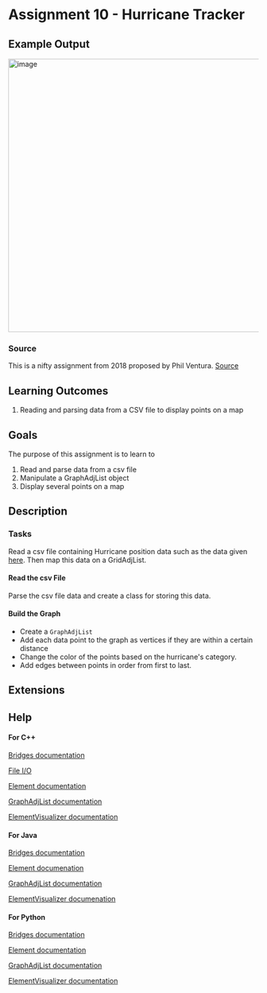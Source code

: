 # Assignment 10 - Hurricane Tracker

## Example Output

<img src="./hurricane.png" alt="image" width="550"></img>


### Source

This is a nifty assignment from 2018 proposed by Phil Ventura.
[Source](http://nifty.stanford.edu/2018/ventura-hurricane-tracker/nifty-hurricanes.html)


## Learning Outcomes

1. Reading and parsing data from a CSV file to display points on a map


## Goals

The purpose of this assignment is to learn to
1. Read and parse data from a csv file
2. Manipulate a GraphAdjList object
3. Display several points on a map


## Description

### Tasks
Read a csv file containing Hurricane position data such as the data given [here](https://www.wunderground.com/hurricane/atlantic/2017/hurricane-irma). Then map this data on a GridAdjList.

#### Read the csv File
Parse the csv file data and create a class for storing this data.

#### Build the Graph
- Create a `GraphAdjList`
- Add each data point to the graph as vertices if they are within a certain distance
- Change the color of the points based on the hurricane's category.
- Add edges between points in order from first to last.


## Extensions


## Help

#### For C++
[Bridges documentation](http://bridgesuncc.github.io/doc/cxx-api/current/html/classbridges_1_1_bridges.html)

[File I/O](http://www.cplusplus.com/doc/tutorial/files/)

[Element documentation](http://bridgesuncc.github.io/doc/cxx-api/current/html/classbridges_1_1datastructure_1_1_element.html)

[GraphAdjList documentation](http://bridgesuncc.github.io/doc/cxx-api/current/html/classbridges_1_1datastructure_1_1_graph_adj_list.html)

[ElementVisualizer documentation](http://bridgesuncc.github.io/doc/cxx-api/current/html/classbridges_1_1datastructure_1_1_element_visualizer.html)

#### For Java
[Bridges documentation](http://bridgesuncc.github.io/doc/java-api/current/html/classbridges_1_1connect_1_1_bridges.html)

[Element documenation](http://bridgesuncc.github.io/doc/java-api/current/html/classbridges_1_1base_1_1_element.html)

[GraphAdjList documentation](http://bridgesuncc.github.io/doc/java-api/current/html/classbridges_1_1base_1_1_graph_adj_list.html)

[ElementVisualizer documenation](http://bridgesuncc.github.io/doc/java-api/current/html/classbridges_1_1base_1_1_element_visualizer.html)

#### For Python
[Bridges documentation](http://bridgesuncc.github.io/doc/python-api/current/html/classbridges_1_1bridges_1_1_bridges.html)

[Element documentation](http://bridgesuncc.github.io/doc/python-api/current/html/classbridges_1_1element_1_1_element.html)

[GraphAdjList documentation](http://bridgesuncc.github.io/doc/python-api/current/html/classbridges_1_1graph__adj__list_1_1_graph_adj_list.html)

[ElementVisualizer documentation](http://bridgesuncc.github.io/doc/python-api/current/html/classbridges_1_1element__visualizer_1_1_element_visualizer.html)
